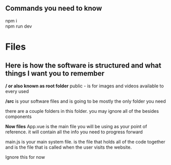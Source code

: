 ## Commands you need to know
npm i  
npm run dev

# Files
## Here is how the software is structured and what things I want you to remember

**/ or also known as root folder**
public - is for images and videos available to every used

**/src**
is your software files and is going to be mostly the only folder you need

there are a couple folders in this folder. you may ignore all of the besides components

**Now files**
App.vue is the main file you will be using as your point of reference. it will contain all the info you need to progress forward

main.js is your main system file. is the file that holds all of the code together and is the file that is called when the user visits the website.

Ignore this for now 